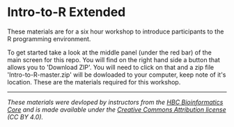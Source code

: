 # Intro-to-R Extended

These materials are for a six hour workshop to introduce participants to the R programming environment.

To get started take a look at the middle panel (under the red bar) of the main screen for this repo. You will find on the right hand side a button that allows you to 'Download ZIP'. You will need to click on that and a zip file 'Intro-to-R-master.zip' will be dowloaded to your computer, keep note of it's location. These are the materials required for this workshop.

---
*These materials were devloped by instructors from the [HBC Bioinformatics Core](http://bioinformatics.sph.harvard.edu/) and is made available under the [Creative Commons Attribution license](https://creativecommons.org/licenses/by/4.0/) (CC BY 4.0).*


